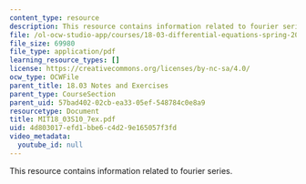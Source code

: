 ```yaml
---
content_type: resource
description: This resource contains information related to fourier series.
file: /ol-ocw-studio-app/courses/18-03-differential-equations-spring-2010/4d803017efd1bbe6c4d29e165057f3fd_MIT18_03S10_7ex.pdf
file_size: 69980
file_type: application/pdf
learning_resource_types: []
license: https://creativecommons.org/licenses/by-nc-sa/4.0/
ocw_type: OCWFile
parent_title: 18.03 Notes and Exercises
parent_type: CourseSection
parent_uid: 57bad402-02cb-ea33-05ef-548784c0e8a9
resourcetype: Document
title: MIT18_03S10_7ex.pdf
uid: 4d803017-efd1-bbe6-c4d2-9e165057f3fd
video_metadata:
  youtube_id: null
---
```

This resource contains information related to fourier series.